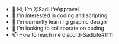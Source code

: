 - 👋 Hi, I’m @SadLifeApprovel
- 👀 I’m interested in coding and scripting
- 🌱 I’m currently learning graphic design
- 💞️ I’m looking to collaborate on coding
- 📫 How to reach me discord-SadLife#1111

<!---
SadLifeApprovel/SadLifeApprovel is a ✨ special ✨ repository because its `README.md` (this file) appears on your GitHub profile.
You can click the Preview link to take a look at your changes.
--->
